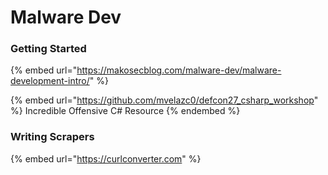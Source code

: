 # Malware Dev

### Getting Started

{% embed url="https://makosecblog.com/malware-dev/malware-development-intro/" %}

{% embed url="https://github.com/mvelazc0/defcon27_csharp_workshop" %}
Incredible Offensive C# Resource
{% endembed %}

### Writing Scrapers

{% embed url="https://curlconverter.com" %}
